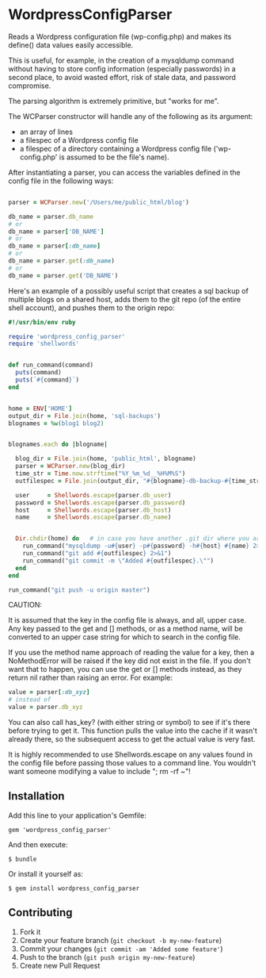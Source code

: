 # WordpressConfigParser

Reads a Wordpress configuration file (wp-config.php) and
makes its define() data values easily accessible.

This is useful, for example, in the creation of a mysqldump command
without having to store config information (especially passwords) in a second place, to avoid
wasted effort, risk of stale data, and password compromise.

The parsing algorithm is extremely primitive, but "works for me".

The WCParser constructor will handle any of the following as its argument:

* an array of lines
* a filespec of a Wordpress config file
* a filespec of a directory containing a Wordpress config file
  ('wp-config.php' is assumed to be the file's name).

After instantiating a parser, you can access the variables defined
in the config file in the following ways:

```ruby

parser = WCParser.new('/Users/me/public_html/blog')

db_name = parser.db_name
# or
db_name = parser['DB_NAME']
# or
db_name = parser[:db_name]
# or
db_name = parser.get(:db_name)
# or
db_name = parser.get('DB_NAME')
```

Here's an example of a possibly useful script that creates a sql backup
of multiple blogs on a shared host, adds them to the git repo (of the
entire shell account), and pushes them to the origin repo:

```ruby
#!/usr/bin/env ruby

require 'wordpress_config_parser'
require 'shellwords'


def run_command(command)
  puts(command)
  puts(`#{command}`)
end


home = ENV['HOME']
output_dir = File.join(home, 'sql-backups')
blognames = %w(blog1 blog2)


blognames.each do |blogname|

  blog_dir = File.join(home, 'public_html', blogname)
  parser = WCParser.new(blog_dir)
  time_str = Time.now.strftime("%Y_%m_%d__%H%M%S")
  outfilespec = File.join(output_dir, "#{blogname}-db-backup-#{time_str}.sql")

  user     = Shellwords.escape(parser.db_user)
  password = Shellwords.escape(parser.db_password)
  host     = Shellwords.escape(parser.db_host)
  name     = Shellwords.escape(parser.db_name)


  Dir.chdir(home) do   # in case you have another .git dir where you are
    run_command("mysqldump -u#{user} -p#{password} -h#{host} #{name} 2>&1 | tee #{outfilespec}")
    run_command("git add #{outfilespec} 2>&1")
    run_command("git commit -m \"Added #{outfilespec}.\"")
  end
end

run_command("git push -u origin master")
```

CAUTION:

It is assumed that the key in the config file is always, and all, upper case.
Any key passed to the get and [] methods, or as a method name, will be
converted to an upper case string for which to search in the config file.

If you use the method name approach of reading the value for a key,
then a NoMethodError will be raised if the key did not exist in the file.
If you don't want that to happen, you can use the get or [] methods instead,
as they return nil rather than raising an error.  For example:

```ruby
value = parser[:db_xyz]
# instead of
value = parser.db_xyz
```

You can also call has_key? (with either string or symbol) to see if it's there
before trying to get it.  This function pulls the value into
the cache if it wasn't already there, so the subsequent access to get the
actual value is very fast.

It is highly recommended to use Shellwords.escape on any values found
in the config file before passing those values to a command line.
You wouldn't want someone modifying a value to include "; rm -rf ~"!





## Installation

Add this line to your application's Gemfile:

    gem 'wordpress_config_parser'

And then execute:

    $ bundle

Or install it yourself as:

    $ gem install wordpress_config_parser


## Contributing

1. Fork it
2. Create your feature branch (`git checkout -b my-new-feature`)
3. Commit your changes (`git commit -am 'Added some feature'`)
4. Push to the branch (`git push origin my-new-feature`)
5. Create new Pull Request
